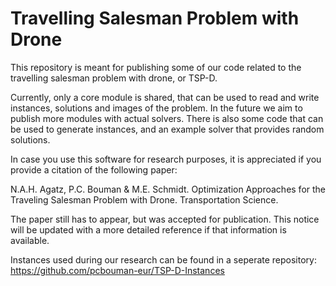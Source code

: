# Travelling Salesman Problem with Drone

This repository is meant for publishing some of our code related to the travelling salesman problem with drone, or TSP-D.

Currently, only a core module is shared, that can be used to read and write instances, solutions and images of the problem.
In the future we aim to publish more modules with actual solvers. There is also some code that can be used to generate instances,
and an example solver that provides random solutions.

In case you use this software for research purposes, it is appreciated if you provide a citation of the following paper:

N.A.H. Agatz, P.C. Bouman & M.E. Schmidt. Optimization Approaches for the Traveling Salesman Problem with Drone. Transportation Science.

The paper still has to appear, but was accepted for publication. This notice will be updated with a more detailed reference if that information is available.

Instances used during our research can be found in a seperate repository: https://github.com/pcbouman-eur/TSP-D-Instances

